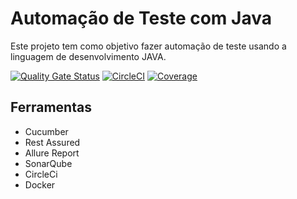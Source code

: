 # Automação de Teste com Java

Este projeto tem como objetivo fazer automação de teste usando a linguagem de desenvolvimento JAVA.


[![Quality Gate Status](https://sonarcloud.io/api/project_badges/measure?project=fejsrodrigues_java-automation-test&metric=alert_status)](https://sonarcloud.io/dashboard?id=fejsrodrigues_java-automation-test)  [![CircleCI](https://circleci.com/gh/fejsrodrigues/java-automation-test.svg?style=svg)](https://circleci.com/gh/fejsrodrigues/java-automation-test) [![Coverage](https://sonarcloud.io/api/project_badges/measure?project=fejsrodrigues_java-automation-test&metric=coverage)](https://sonarcloud.io/dashboard?id=fejsrodrigues_java-automation-test)

## Ferramentas

- Cucumber
- Rest Assured
- Allure Report
- SonarQube
- CircleCi
- Docker
